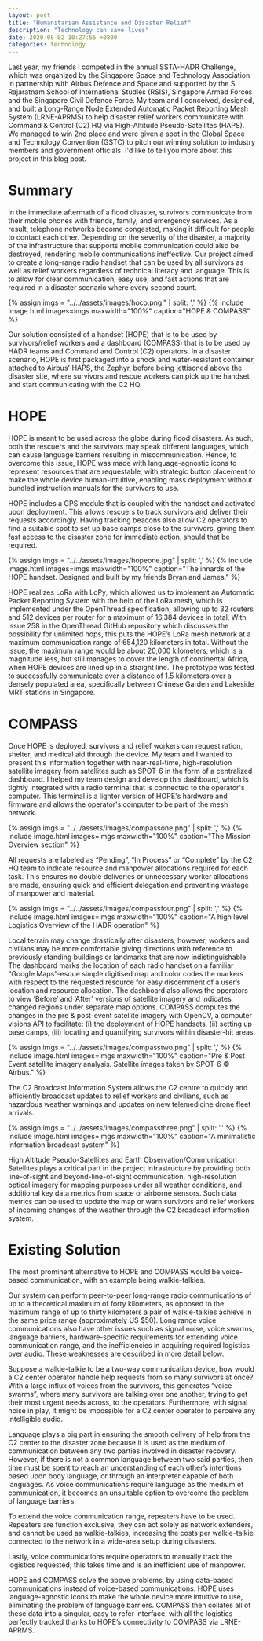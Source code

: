 ```yaml
---
layout: post
title: "Humanitarian Assistance and Disaster Relief"
description: "Technology can save lives"
date: 2020-08-02 10:27:55 +0800
categories: technology
---
```


Last year, my friends I competed in the annual SSTA-HADR Challenge, which was organized by the Singapore Space and Technology Association in partnership with Airbus Defence and Space and supported by the S. Rajaratnam School of International Studies (RSIS), Singapore Armed Forces and the Singapore Civil Defence Force. My team and I conceived, designed, and built a Long-Range Node Extended Automatic Packet Reporting Mesh System (LRNE-APRMS) to help disaster relief workers communicate with Command & Control (C2) HQ via High-Altitude Pseudo-Satellites (HAPS). We managed to win  2nd place and were given a spot in the Global Space and Technology Convention (GSTC) to pitch our winning solution to industry members and government officials. I'd like to tell you more about this project in this blog post.

# Summary

In the immediate aftermath of a flood disaster, survivors communicate from their mobile phones with friends, family, and emergency services. As a result, telephone networks become congested, making it difficult for people to contact each other. Depending on the severity of the disaster, a majority of the infrastructure that supports mobile communication could also be destroyed, rendering mobile communications ineffective. Our project aimed to create a long-range radio handset that can be used by all survivors as well as relief workers regardless of technical literacy and language. This is to allow for clear communication, easy use, and fast actions that are required in a disaster scenario where every second count.

{% assign imgs = "../../assets/images/hoco.png," | split: ',' %}
{% include image.html images=imgs maxwidth="100%" caption="HOPE & COMPASS" %}<br class="img">

Our solution consisted of a handset (HOPE) that is to be used by survivors/relief workers and a dashboard (COMPASS) that is to be used by HADR teams and Command and Control (C2) operators. In a disaster scenario, HOPE is first packaged into a shock and water-resistant container, attached to Airbus' HAPS, the Zephyr, before being jettisoned above the disaster site, where survivors and rescue workers can pick up the handset and start communicating with the C2 HQ.

# HOPE

HOPE is meant to be used across the globe during flood disasters. As such, both the rescuers and the survivors may speak different languages, which can cause language barriers resulting in miscommunication. Hence, to overcome this issue, HOPE was made with language-agnostic icons to represent resources that are requestable, with strategic button placement to make the whole device human-intuitive, enabling mass deployment without bundled instruction manuals for the survivors to use.

HOPE includes a GPS module that is coupled with the handset and activated upon deployment. This allows rescuers to track survivors and deliver their requests accordingly. Having tracking beacons also allow C2 operators to find a suitable spot to set up base camps close to the survivors, giving them fast access to the disaster zone for immediate action, should that be required.

{% assign imgs = "../../assets/images/hopeone.jpg" | split: ',' %}
{% include image.html images=imgs maxwidth="100%" caption="The innards of the HOPE handset. Designed and built by my friends Bryan and James." %}<br class="img">

HOPE realizes LoRa with LoPy, which allowed us to implement an Automatic Packet Reporting System with the help of the LoRa mesh, which is implemented under the OpenThread specification, allowing up to 32 routers and 512 devices per router for a maximum of 16,384 devices in total. With issue 258 in the OpenThread GitHub repository which discusses the possibility for unlimited hops, this puts the HOPE’s LoRa mesh network at a maximum communication range of 654,120 kilometers in total. Without the issue, the maximum range would be about 20,000 kilometers, which is a magnitude less, but still manages to cover the length of continental Africa, when HOPE devices are lined up in a straight line. The prototype was tested to successfully communicate over a distance of 1.5 kilometers over a densely populated area, specifically between Chinese Garden and Lakeside MRT stations in Singapore.

# COMPASS

Once HOPE is deployed, survivors and relief workers can request ration, shelter, and medical aid through the device. My team and I wanted to present this information together with near-real-time, high-resolution satellite imagery from satellites such as SPOT-6 in the form of a centralized dashboard. I helped my team design and develop this dashboard, which is tightly integrated with a radio terminal that is connected to the operator's computer. This terminal is a lighter version of HOPE's hardware and firmware and allows the operator's computer to be part of the mesh network. 

{% assign imgs = "../../assets/images/compassone.png" | split: ',' %}
{% include image.html images=imgs maxwidth="100%" caption="The Mission Overview section" %}<br class="img">

All requests are labeled as “Pending”, “In Process” or “Complete” by the C2 HQ team to indicate resource and manpower allocations required for each task. This ensures no double deliveries or unnecessary worker allocations are made, ensuring quick and efficient delegation and preventing wastage of manpower and material.

{% assign imgs = "../../assets/images/compassfour.png" | split: ',' %}
{% include image.html images=imgs maxwidth="100%" caption="A high level Logistics Overview of the HADR operation" %}<br class="img">

Local terrain may change drastically after disasters, however, workers and civilians may be more comfortable giving directions with reference to previously standing buildings or landmarks that are now indistinguishable. The dashboard marks the location of each radio handset on a familiar “Google Maps”-esque simple digitised map and color codes the markers with respect to the requested resource for easy discernment of a user’s location and resource allocation. The dashboard also allows the operators to view ‘Before’ and ‘After’ versions of satellite imagery and indicates changed regions under separate map options. COMPASS computes the changes in the pre & post-event satellite imagery with OpenCV, a computer visions API to facilitate: (i) the deployment of HOPE handsets, (ii) setting up base camps, (iii) locating and quantifying survivors within disaster-hit areas.

{% assign imgs = "../../assets/images/compasstwo.png" | split: ',' %}
{% include image.html images=imgs maxwidth="100%" caption="Pre & Post Event satellite imagery analysis. Satellite images taken by SPOT-6 © Airbus." %}<br class="img">

The C2 Broadcast Information System allows the C2 centre to quickly and efficiently broadcast updates to relief workers and civilians, such as hazardous weather warnings and updates on new telemedicine drone fleet arrivals.

{% assign imgs = "../../assets/images/compassthree.png" | split: ',' %}
{% include image.html images=imgs maxwidth="100%" caption="A minimalistic information broadcast system" %}<br class="img">

High Altitude Pseudo-Satellites and Earth Observation/Communication Satellites plays a critical part in the project infrastructure by providing both line-of-sight and beyond-line-of-sight communication, high-resolution optical imagery for mapping purposes under all weather conditions, and additional key data metrics from space or airborne sensors. Such data metrics can be used to update the map or warn survivors and relief workers of incoming changes of the weather through the C2 broadcast information system.

# Existing Solution

The most prominent alternative to HOPE and COMPASS would be voice-based communication, with an example being walkie-talkies.

Our system can perform peer-to-peer long-range radio communications of up to a theoretical maximum of forty kilometers, as opposed to the maximum range of up to thirty kilometers a pair of walkie-talkies achieve in the same price range (approximately US $50). Long range voice communications also have other issues such as signal noise, voice swarms, language barriers, hardware-specific requirements for extending voice communication range, and the inefficiencies in acquiring required logistics over audio. These weaknesses are described in more detail below.

Suppose a walkie-talkie to be a two-way communication device, how would a C2 center operator handle help requests from so many survivors at once? With a large influx of voices from the survivors, this generates “voice swarms”, where many survivors are talking over one another, trying to get their most urgent needs across, to the operators. Furthermore, with signal noise in play, it might be impossible for a C2 center operator to perceive any intelligible audio.

Language plays a big part in ensuring the smooth delivery of help from the C2 center to the disaster zone because it is used as the medium of communication between any two parties involved in disaster recovery. However, if there is not a common language between two said parties, then time must be spent to reach an understanding of each other’s intentions based upon body language, or through an interpreter capable of both languages. As voice communications require language as the medium of communication, it becomes an unsuitable option to overcome the problem of language barriers.

To extend the voice communication range, repeaters have to be used. Repeaters are function exclusive; they can act solely as network extenders, and cannot be used as walkie-talkies, increasing the costs per walkie-talkie connected to the network in a wide-area setup during disasters.

Lastly, voice communications require operators to manually track the logistics requested; this takes time and is an inefficient use of manpower.

HOPE and COMPASS solve the above problems, by using data-based communications instead of voice-based communications. HOPE uses language-agnostic icons to make the whole device more intuitive to use, eliminating the problem of language barriers. COMPASS then collates all of these data into a singular, easy to refer interface, with all the logistics perfectly tracked thanks to HOPE’s connectivity to COMPASS via LRNE-APRMS.

